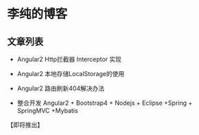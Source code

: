 # 李纯的博客

## 文章列表

+ Angular2 Http拦截器 Interceptor 实现

+ Angular2 本地存储LocalStorage的使用

+ Angular2 路由刷新404解决办法

+ 整合开发 Angular2 + Bootstrap4 + Nodejs + Eclipse +Spring + SpringMVC +Mybatis

【即将推出】
